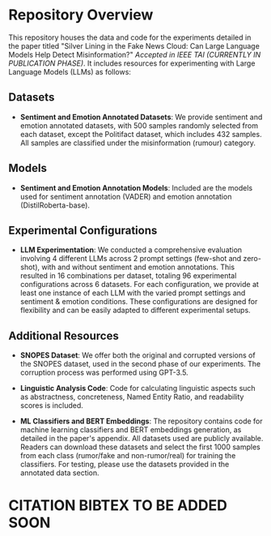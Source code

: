 
# Repository Overview

This repository houses the data and code for the experiments detailed in the paper titled "Silver Lining in the Fake News Cloud: Can Large Language Models Help Detect Misinformation?" *Accepted in IEEE TAI (CURRENTLY IN PUBLICATION PHASE)*. It includes resources for experimenting with Large Language Models (LLMs) as follows:

## Datasets

- **Sentiment and Emotion Annotated Datasets**: We provide sentiment and emotion annotated datasets, with 500 samples randomly selected from each dataset, except the Politifact dataset, which includes 432 samples. All samples are classified under the misinformation (rumour) category.

## Models

- **Sentiment and Emotion Annotation Models**: Included are the models used for sentiment annotation (VADER) and emotion annotation (DistilRoberta-base).

## Experimental Configurations

- **LLM Experimentation**: We conducted a comprehensive evaluation involving 4 different LLMs across 2 prompt settings (few-shot and zero-shot), with and without sentiment and emotion annotations. This resulted in 16 combinations per dataset, totaling 96 experimental configurations across 6 datasets. For each configuration, we provide at least one instance of each LLM with the varied prompt settings and sentiment & emotion conditions. These configurations are designed for flexibility and can be easily adapted to different experimental setups.

## Additional Resources

- **SNOPES Dataset**: We offer both the original and corrupted versions of the SNOPES dataset, used in the second phase of our experiments. The corruption process was performed using GPT-3.5.

- **Linguistic Analysis Code**: Code for calculating linguistic aspects such as abstractness, concreteness, Named Entity Ratio, and readability scores is included.

- **ML Classifiers and BERT Embeddings**: The repository contains code for machine learning classifiers and BERT embeddings generation, as detailed in the paper's appendix. All datasets used are publicly available. Readers can download these datasets and select the first 1000 samples from each class (rumor/fake and non-rumor/real) for training the classifiers. For testing, please use the datasets provided in the annotated data section.

# CITATION BIBTEX TO BE ADDED SOON


